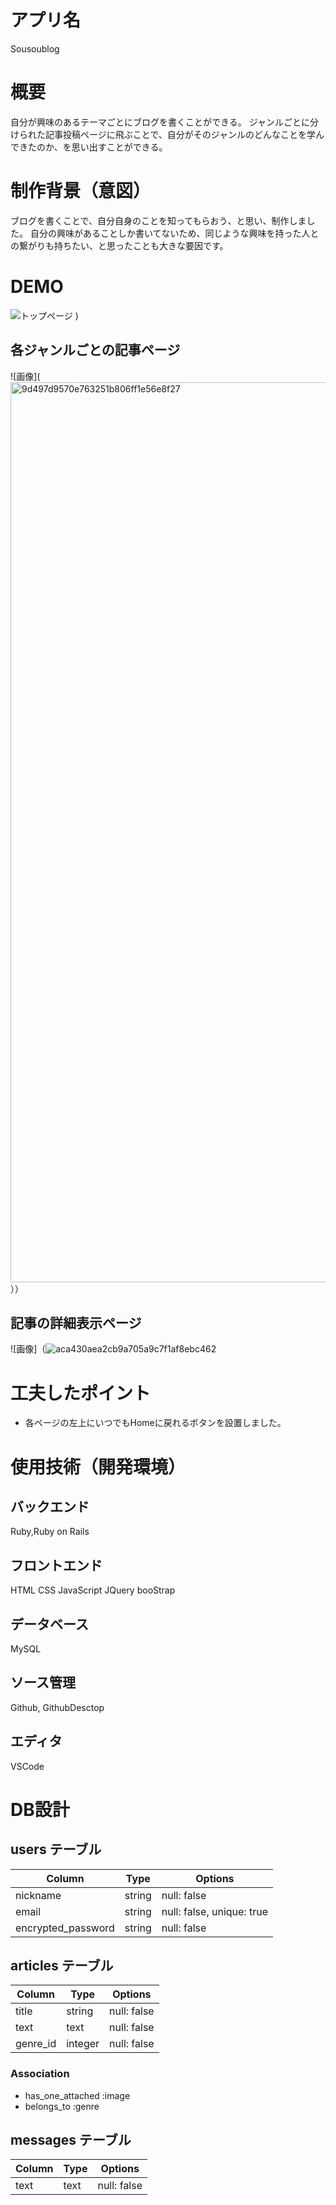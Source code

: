 # アプリ名
Sousoublog

# 概要
自分が興味のあるテーマごとにブログを書くことができる。
ジャンルごとに分けられた記事投稿ページに飛ぶことで、自分がそのジャンルのどんなことを学んできたのか、を思い出すことができる。

# 制作背景（意図）
ブログを書くことで、自分自身のことを知ってもらおう、と思い、制作しました。
自分の興味があることしか書いてないため、同じような興味を持った人との繋がりも持ちたい、と思ったことも大きな要因です。

# DEMO
![トップページ](https://user-images.githubusercontent.com/75017019/116223665-b8a3cc80-a78a-11eb-8d8f-539994359df2.jpeg)
)

## 各ジャンルごとの記事ページ
![画像](<img width="1440" alt="9d497d9570e763251b806ff1e56e8f27" src="https://user-images.githubusercontent.com/75017019/116225180-79767b00-a78c-11eb-9fad-a1665eaff8dd.png">））

## 記事の詳細表示ページ
![画像]（![aca430aea2cb9a705a9c7f1af8ebc462](https://user-images.githubusercontent.com/75017019/116225299-a32fa200-a78c-11eb-98b9-97360b95f97f.jpeg)


# 工夫したポイント

* 各ページの左上にいつでもHomeに戻れるボタンを設置しました。

# 使用技術（開発環境）

## バックエンド
Ruby,Ruby on Rails

## フロントエンド
HTML CSS JavaScript JQuery booStrap

## データベース
MySQL

## ソース管理
Github, GithubDesctop

## エディタ
VSCode

# DB設計

## users テーブル

| Column                     | Type     | Options                   |
| -------------------------- | -------- | ------------------------- |
| nickname                   | string   | null: false               |
| email                      | string   | null: false, unique: true |
| encrypted_password         | string   | null: false               |


## articles テーブル

| Column           | Type       | Options                         |
| ---------------- | ---------- | ------------------------------- |
| title            | string     | null: false                     |
| text             | text       | null: false                     |
| genre_id         | integer    | null: false                     |


### Association

- has_one_attached :image
- belongs_to :genre

## messages テーブル

| Column | Type       | Options                       |
| ------ | ---------- | ----------------------------- |
| text   | text       | null: false                   |
